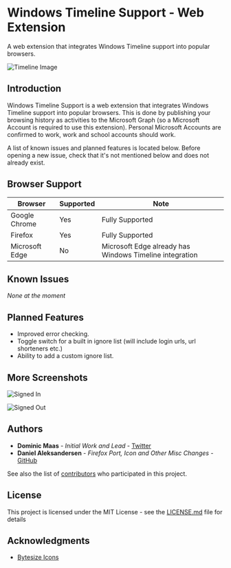 # Windows Timeline Support - Web Extension

A web extension that integrates Windows Timeline support into popular browsers.

![Timeline Image](images/store/timeline.png)

## Introduction

Windows Timeline Support is a web extension that integrates Windows Timeline support into popular browsers. This is done by publishing your browsing history as activities to the Microsoft Graph (so a Microsoft Account is required to use this extension). Personal Microsoft Accounts are confirmed to work, work and school accounts should work.

A list of known issues and planned features is located below. Before opening a new issue, check that it's not mentioned below and does not already exist.

## Browser Support

|Browser|Supported|Note
|--|--|--|
|Google Chrome|Yes|Fully Supported|
|Firefox|Yes|Fully Supported|
|Microsoft Edge|No|Microsoft Edge already has Windows Timeline integration|

## Known Issues

*None at the moment*

## Planned Features

- Improved error checking.
- Toggle switch for a built in ignore list (will include login urls, url shorteners etc.)
- Ability to add a custom ignore list.

## More Screenshots

![Signed In](images/store/signed-in.png)

![Signed Out](images/store/signed-out.png)

## Authors

- **Dominic Maas** - *Initial Work and Lead* - [Twitter](https://twitter.com/dominicjmaas)
- **Daniel Aleksandersen** - *Firefox Port, Icon and Other Misc Changes* - [GitHub](https://github.com/da2x)

See also the list of [contributors](https://github.com/DominicMaas/TimelineExtension/graphs/contributors) who participated in this project.

## License

This project is licensed under the MIT License - see the [LICENSE.md](LICENSE.md) file for details

## Acknowledgments

- [Bytesize Icons](https://github.com/danklammer/bytesize-icons)